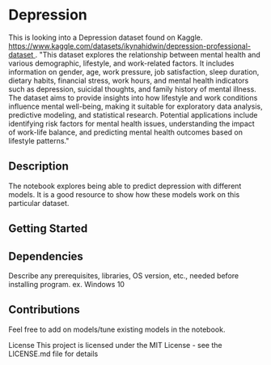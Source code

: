 # Depression

This is looking into a Depression dataset found on Kaggle. [https://www.kaggle.com/datasets/ikynahidwin/depression-professional-dataset
](url). "This dataset explores the relationship between mental health and various demographic, lifestyle, and work-related factors. It includes information on gender, age, work pressure, job satisfaction, sleep duration, dietary habits, financial stress, work hours, and mental health indicators such as depression, suicidal thoughts, and family history of mental illness. The dataset aims to provide insights into how lifestyle and work conditions influence mental well-being, making it suitable for exploratory data analysis, predictive modeling, and statistical research. Potential applications include identifying risk factors for mental health issues, understanding the impact of work-life balance, and predicting mental health outcomes based on lifestyle patterns."

## Description
The notebook explores being able to predict depression with different models. It is a good resource to show how these models work on this particular dataset.
## Getting Started

## Dependencies
Describe any prerequisites, libraries, OS version, etc., needed before installing program.
ex. Windows 10

## Contributions 
Feel free to add on models/tune existing models in the notebook.




License
This project is licensed under the MIT License - see the LICENSE.md file for details

